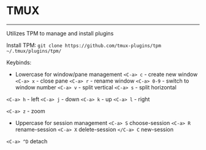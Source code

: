 # TMUX
---

Utilizes TPM to manage and install plugins

Install TPM:
`git clone https://github.com/tmux-plugins/tpm ~/.tmux/plugins/tpm/`

Keybinds:
* Lowercase for window/pane management
`<C-a> c` - create new window
`<C-a> x` - close pane
`<C-a> r` - rename window
`<C-a> 0-9` - switch to window number
`<C-a> v` - split vertical
`<C-a> s` - split horizontal


`<C-a> h` - left
`<C-a> j` - down
`<C-a> k` - up 
`<C-a> l` - right

`<C-a> z` - zoom

* Uppercase for session management
`<C-a> S` choose-session
`<C-a> R` rename-session
`<C-a> X` delete-session
`</C-a> C` new-session

`<C-a> ^D` detach
